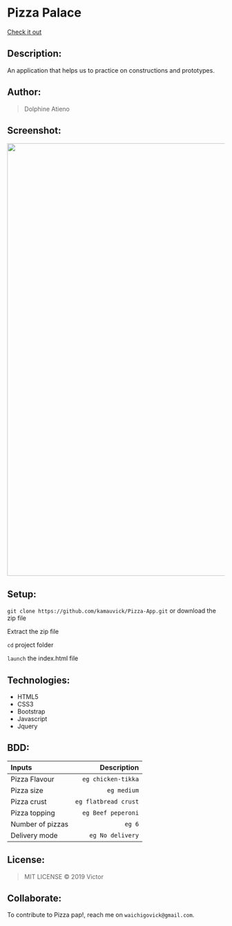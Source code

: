 # Pizza Palace
[Check it out](https://atienodolphine01.github.io/Pizza-palace/)


## Description: 
An application that helps us to practice on constructions and prototypes.

## Author:
> Dolphine Atieno

## Screenshot:
<img src="images/shot.png" width="1000">

## Setup:
`git clone https://github.com/kamauvick/Pizza-App.git` or download the zip file

Extract the zip file

`cd` project folder

`launch` the index.html file

## Technologies:
* HTML5
* CSS3
* Bootstrap
* Javascript
* Jquery

## BDD:
| Inputs |  Description |
| :---         |          ---: |
| Pizza Flavour   | `eg chicken-tikka`|
| Pizza size     | `eg medium`   |
| Pizza crust    | `eg flatbread crust`   |
| Pizza topping    | `eg Beef peperoni`  |
| Number of pizzas   | `eg 6`   |
| Delivery mode   | `eg No delivery`   |

## License:
>MIT LICENSE &copy; 2019 Victor

## Collaborate:
To contribute to Pizza pap!, reach me on `waichigovick@gmail.com`.